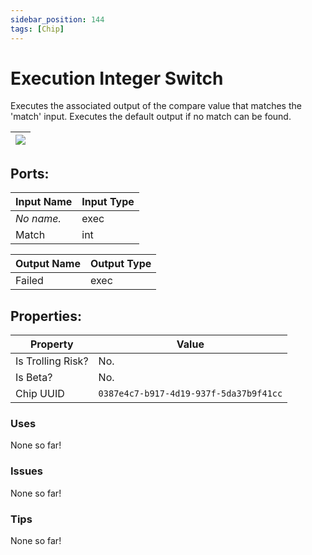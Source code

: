 ```yaml
---
sidebar_position: 144
tags: [Chip]
---
```


# Execution Integer Switch


Executes the associated output of the compare value that matches the 'match' input. Executes the default output if no match can be found.

| ![](https://images-ext-2.discordapp.net/external/MPmIaQzlEPmgGWlgi-WxBBXt0Bjv_zWPkg1y1f_sy3s/https/www.recroomcircuits.com/image/circuit/absolute-value?width=206&height=108) |
|-----|

## Ports:

| Input Name | Input Type |
|-----------|-----------|
| *No name.* | exec |
| Match | int |

| Output Name | Output Type |
|-----------|-----------|
| Failed | exec |

## Properties:

| Property  | Value |
|-------------------|-----------|
| Is Trolling Risk? | No. |
| Is Beta? | No. |
| Chip UUID | `0387e4c7-b917-4d19-937f-5da37b9f41cc` |

### Uses
None so far!

### Issues
None so far!

### Tips
None so far!
